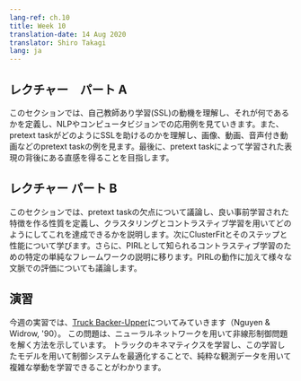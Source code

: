 ```yaml
---
lang-ref: ch.10
title: Week 10
translation-date: 14 Aug 2020
translator: Shiro Takagi
lang: ja
---
```



<!-- ## Lecture part A -->
## レクチャー　パート A

<!-- In this section, we understand the motivation behind Self-Supervised Learning (SSL), define what it is and see some of its applications in NLP and Computer Vision. We understand how pretext tasks aid with SSL and see some example pretext tasks in images, videos and videos with sound. Finally, we try to get an intuition behind the representation learned by pretext tasks. -->
このセクションでは、自己教師あり学習(SSL)の動機を理解し、それが何であるかを定義し、NLPやコンピュータビジョンでの応用例を見ていきます。また、pretext taskがどのようにSSLを助けるのかを理解し、画像、動画、音声付き動画などのpretext taskの例を見ます。最後に、pretext taskによって学習された表現の背後にある直感を得ることを目指します。

<!-- ## Lecture part B -->
## レクチャー パート B

<!-- In this section, we discuss the shortcomings of pretext tasks, define characteristics that make a good pretrained feature, and how we can achieve this using Clustering and Contrastive Learning. We then learn about ClusterFit, its steps and performance. We further dive into a specific simple framework for Contrastive Learning known as PIRL. We discuss its working as well as its evaluation in different contexts. -->
このセクションでは、pretext taskの欠点について議論し、良い事前学習された特徴を作る性質を定義し、クラスタリングとコントラスティブ学習を用いてどのようにしてこれを達成できるかを説明します。次にClusterFitとそのステップと性能について学びます。さらに、PIRLとして知られるコントラスティブ学習のための特定の単純なフレームワークの説明に移ります。PIRLの動作に加えて様々な文脈での評価についても議論します。

<!-- ## Practicum -->
## 演習

<!-- During this week's practicum, we explore the [Truck Backer-Upper](http://neuro.bstu.by/ai/To-dom/My_research/Papers-2.1-done/RL-sparce-reward/9/Ref/truckbackerupper.pdf) (Nguyen & Widrow, '90).
This problem shows how to solve an non-linear control problem using neural networks.
We learn a model of a truck's kinematics, and optimize a controller through this learned model, finding that the controller is able to learn complex behaviors through purely observational data. -->
今週の実習では、[Truck Backer-Upper](http://neuro.bstu.by/ai/To-dom/My_research/Papers-2.1-done/RL-sparce-reward/9/Ref/truckbackerupper.pdf)についてみていきます（Nguyen & Widrow, '90）。
この問題は、ニューラルネットワークを用いて非線形制御問題を解く方法を示しています。
トラックのキネマティクスを学習し、この学習したモデルを用いて制御システムを最適化することで、純粋な観測データを用いて複雑な挙動を学習できることがわかります。
